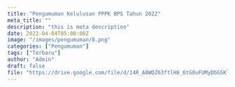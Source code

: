 ```yaml
---
title: "Pengumuman Kelulusan PPPK BPS Tahun 2022"
meta_title: ""
description: "this is meta description"
date: 2022-04-04T05:00:00Z
image: "/images/pengumuman/8.png"
categories: ["Pengumuman"]
tags: ["Terbaru"]
author: "Admin"
draft: false
file: "https://drive.google.com/file/d/14R_A8WQZ63ftlH8_6tG0uFUMyDbGSKlr/preview"
---
```

